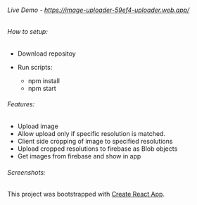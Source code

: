 ###### Live Demo - https://image-uploader-59ef4-uploader.web.app/

###### How to setup:

- Download repositoy 
- Run scripts:

  - npm install
  - npm start
  
  
###### Features:

- Upload image
- Allow upload only if specific resolution is matched.
- Client side cropping of image to specified resolutions
- Upload cropped resolutions to firebase as Blob objects
- Get images from firebase and show in app

###### Screenshots:



This project was bootstrapped with [Create React App](https://github.com/facebook/create-react-app).


